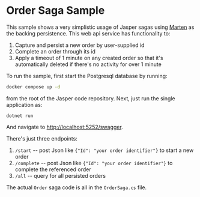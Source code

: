 # Order Saga Sample

This sample shows a very simplistic usage of Jasper sagas using [Marten](https://martendb.io) as the backing
persistence. This web api service has functionality to:

1. Capture and persist a new order by user-supplied id
2. Complete an order through its id
3. Apply a timeout of 1 minute on any created order so that it's automatically deleted if there's no activity for over 1
   minute

To run the sample, first start the Postgresql database by running:

```bash
docker compose up -d
```

from the root of the Jasper code repository. Next, just run the single application as:

```
dotnet run
```

And navigate to [http://localhost:5252/swagger](http://localhost:5252/swagger).

There's just three endpoints:

1. `/start` -- post Json like `{"Id": "your order identifier"}` to start a new order
2. `/complete` -- post Json like `{"Id": "your order identifier"}` to complete the referenced order
3. `/all` -- query for all persisted orders

The actual `Order` saga code is all in the `OrderSaga.cs` file.


